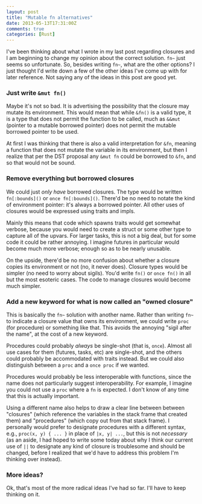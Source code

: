 ```yaml
---
layout: post
title: "Mutable fn alternatives"
date: 2013-05-13T17:31:00Z
comments: true
categories: [Rust]
---
```

I've been thinking about what I wrote in my last post regarding
closures and I am beginning to change my opinion about the correct
solution. `fn~` just seems so unfortunate. So, besides writing `fn~`,
what are the other options?  I just thought I'd write down a few of
the other ideas I've come up with for later reference.  Not saying any
of the ideas in this post are good yet.

### Just write `&mut fn()`

Maybe it's not so bad. It is advertising the possibility that the
closure may mutate its environment. This would mean that while `&fn()`
is a valid type, it is a type that does not permit the function to be
called, much as `&&mut` (pointer to a mutable borrowed pointer) does
not permit the mutable borrowed pointer to be used.

At first I was thinking that there is also a valid interpretation for
`&fn`, meaning a function that does not mutate the variable in its
environment, but then I realize that per the DST proposal any `&mut
fn` could be borrowed to `&fn`, and so that would not be sound.

### Remove everything but borrowed closures

We could just *only have* borrowed closures. The type would be written
`fn[:bounds]()` or `once fn[:bounds]()`. There'd be no need to notate
the kind of environment pointer: it's always a borrowed pointer. All
other uses of closures would be expressed using traits and impls.

Mainly this means that code which spawns traits would get somewhat
verbose, because you would need to create a struct or some other type
to capture all of the upvars. For larger tasks, this is not a big
deal, but for some code it could be rather annoying. I imagine futures
in particular would become much more verbose; enough so as to be
nearly unusable.

On the upside, there'd be no more confusion about whether a closure
copies its environment or not (no, it never does). Closure types would
be simpler (no need to worry about sigils). You'd write `fn()` or
`once fn()` in all but the most esoteric cases. The code to manage
closures would become much simpler.

### Add a new keyword for what is now called an "owned closure"

This is basically the `fn~` solution with another name. Rather than
writing `fn~` to indicate a closure value that owns its environment,
we could write `proc` (for procedure) or something like that.  This
avoids the annoying "sigil after the name", at the cost of a new
keyword.

Procedures could probably *always* be single-shot (that is, `once`).
Almost all use cases for them (futures, tasks, etc) are single-shot,
and the others could probably be accommodated with traits instead. But
we could also distinguish between a `proc` and a `once proc` if we
wanted.

Procedures would probably be less interoperable with functions, since
the name does not particularly suggest interoperability. For example,
I imagine you could not use a `proc` where a `fn` is expected. I don't
know of any time that this is actually important.

Using a different name also helps to draw a clear line between between
"closures" (which reference the variables in the stack frame that
created them) and "procedures" (which copy out from that stack frame).
I personally would prefer to designate procedures with a different
syntax, e.g., `proc(x, y) { ... }` in place of `|x, y| ...`, but this
is not *necessary* (as an aside, I had hoped to write some today about
why I think our current use of `||` to designate any kind of closure
is troublesome and should be changed, before I realized that we'd have
to address this problem I'm thinking over instead).

### More ideas?

Ok, that's most of the more radical ideas I've had so far. I'll have
to keep thinking on it.
